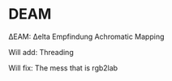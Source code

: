 # DEAM
ΔEAM: Δelta Empfindung Achromatic Mapping


Will add:
Threading

Will fix:
The mess that is rgb2lab
